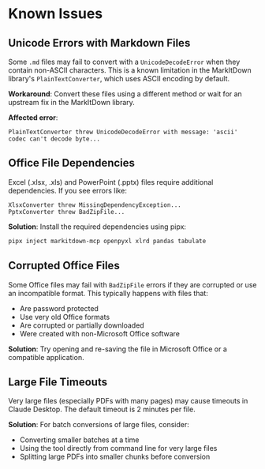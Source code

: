 # Known Issues

## Unicode Errors with Markdown Files

Some `.md` files may fail to convert with a `UnicodeDecodeError` when they contain non-ASCII characters. This is a known limitation in the MarkItDown library's `PlainTextConverter`, which uses ASCII encoding by default.

**Workaround**: Convert these files using a different method or wait for an upstream fix in the MarkItDown library.

**Affected error**:
```
PlainTextConverter threw UnicodeDecodeError with message: 'ascii' codec can't decode byte...
```

## Office File Dependencies

Excel (.xlsx, .xls) and PowerPoint (.pptx) files require additional dependencies. If you see errors like:

```
XlsxConverter threw MissingDependencyException...
PptxConverter threw BadZipFile...
```

**Solution**: Install the required dependencies using pipx:

```bash
pipx inject markitdown-mcp openpyxl xlrd pandas tabulate
```

## Corrupted Office Files

Some Office files may fail with `BadZipFile` errors if they are corrupted or use an incompatible format. This typically happens with files that:
- Are password protected
- Use very old Office formats
- Are corrupted or partially downloaded
- Were created with non-Microsoft Office software

**Solution**: Try opening and re-saving the file in Microsoft Office or a compatible application.

## Large File Timeouts

Very large files (especially PDFs with many pages) may cause timeouts in Claude Desktop. The default timeout is 2 minutes per file.

**Solution**: For batch conversions of large files, consider:
- Converting smaller batches at a time
- Using the tool directly from command line for very large files
- Splitting large PDFs into smaller chunks before conversion